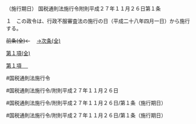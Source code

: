 （施行期日）
国税通則法施行令附則平成２７年１１月２６日第１条

１　この政令は、行政不服審査法の施行の日（平成二十八年四月一日）から施行する。

~~前条(全)←~~　  [→次条(全)](国税通則法施行＿令附則平成２７年１１月２６日第２条_.md)

[第１項(全)](国税通則法施行＿令附則平成２７年１１月２６日第１条第１項_.md)  

[第１項 　 ](国税通則法施行＿令附則平成２７年１１月２６日第１条第１項.md)  

#国税通則法施行令

#国税通則法施行令/附則平成２７年１１月２６日

#国税通則法施行令/附則平成２７年１１月２６日/第１条（施行期日）

#国税通則法施行令/附則平成２７年１１月２６日/第１条（施行期日）

